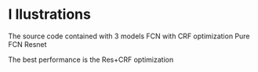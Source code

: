 # I llustrations
The source code contained with 3 models
FCN with CRF optimization
Pure FCN
Resnet

The best performance is the Res+CRF optimization

